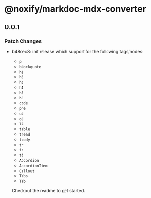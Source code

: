 # @noxify/markdoc-mdx-converter

## 0.0.1

### Patch Changes

- b48cec8: init release which support for the following tags/nodes:

  - `p`
  - `blockquote`
  - `h1`
  - `h2`
  - `h3`
  - `h4`
  - `h5`
  - `h6`
  - `code`
  - `pre`
  - `ul`
  - `ol`
  - `li`
  - `table`
  - `thead`
  - `tbody`
  - `tr`
  - `th`
  - `td`
  - `Accordion`
  - `AccordionItem`
  - `Callout`
  - `Tabs`
  - `Tab`

  Checkout the readme to get started.
